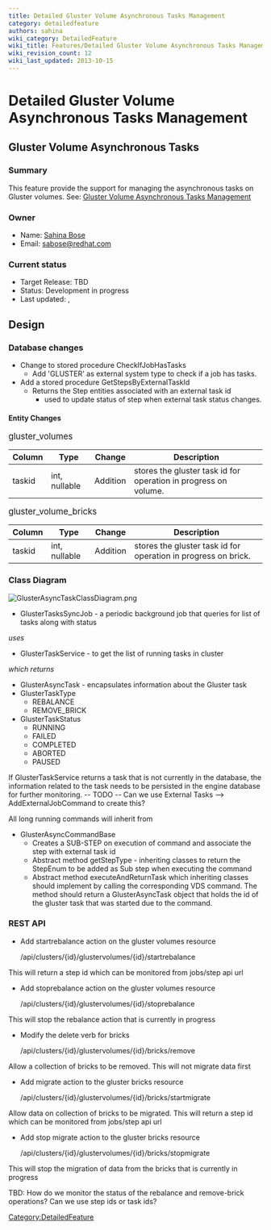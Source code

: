 ```yaml
---
title: Detailed Gluster Volume Asynchronous Tasks Management
category: detailedfeature
authors: sahina
wiki_category: DetailedFeature
wiki_title: Features/Detailed Gluster Volume Asynchronous Tasks Management
wiki_revision_count: 12
wiki_last_updated: 2013-10-15
---
```


# Detailed Gluster Volume Asynchronous Tasks Management

## Gluster Volume Asynchronous Tasks

### Summary

This feature provide the support for managing the asynchronous tasks on Gluster volumes. See: [ Gluster Volume Asynchronous Tasks Management](Features/Gluster_Volume_Asynchronous_Tasks_Management)

### Owner

*   Name: [ Sahina Bose](User:Sahina)
*   Email: <sabose@redhat.com>

### Current status

*   Target Release: TBD
*   Status: Development in progress
*   Last updated: ,

## Design

### Database changes

*   Change to stored procedure CheckIfJobHasTasks
    -   Add 'GLUSTER' as external system type to check if a job has tasks.
*   Add a stored procedure GetStepsByExternalTaskId
    -   Returns the Step entities associated with an external task id
        -   used to update status of step when external task status changes.

#### Entity Changes

<big>gluster_volumes</big>

| Column | Type          | Change   | Description                                                     |
|--------|---------------|----------|-----------------------------------------------------------------|
| taskid | int, nullable | Addition | stores the gluster task id for operation in progress on volume. |

<big>gluster_volume_bricks</big>

| Column | Type          | Change   | Description                                                    |
|--------|---------------|----------|----------------------------------------------------------------|
| taskid | int, nullable | Addition | stores the gluster task id for operation in progress on brick. |

### Class Diagram

![](GlusterAsyncTaskClassDiagram.png "GlusterAsyncTaskClassDiagram.png")

*   GlusterTasksSyncJob - a periodic background job that queries for list of tasks along with status

*uses*

*   GlusterTaskService - to get the list of running tasks in cluster

*which returns*

*   GlusterAsyncTask - encapsulates information about the Gluster task
*   GlusterTaskType
    -   REBALANCE
    -   REMOVE_BRICK
*   GlusterTaskStatus
    -   RUNNING
    -   FAILED
    -   COMPLETED
    -   ABORTED
    -   PAUSED

If GlusterTaskService returns a task that is not currently in the database, the information related to the task needs to be persisted in the engine database for further monitoring. -- TODO -- Can we use External Tasks --> AddExternalJobCommand to create this?

All long running commands will inherit from

*   GlusterAsyncCommandBase
    -   Creates a SUB-STEP on execution of command and associate the step with external task id
    -   Abstract method getStepType - inheriting classes to return the StepEnum to be added as Sub step when executing the command
    -   Abstract method executeAndReturnTask which inheriting classes should implement by calling the corresponding VDS command. The method should return a GlusterAsyncTask object that holds the id of the gluster task that was started due to the command.

### REST API

*   Add startrebalance action on the gluster volumes resource

      /api/clusters/{id}/glustervolumes/{id}/startrebalance

This will return a step id which can be monitored from jobs/step api url

*   Add stoprebalance action on the gluster volumes resource

      /api/clusters/{id}/glustervolumes/{id}/stoprebalance

This will stop the rebalance action that is currently in progress

*   Modify the delete verb for bricks

      /api/clusters/{id}/glustervolumes/{id}/bricks/remove

Allow a collection of bricks to be removed. This will not migrate data first

*   Add migrate action to the gluster bricks resource

      /api/clusters/{id}/glustervolumes/{id}/bricks/startmigrate

Allow data on collection of bricks to be migrated. This will return a step id which can be monitored from jobs/step api url

*   Add stop migrate action to the gluster bricks resource

      /api/clusters/{id}/glustervolumes/{id}/bricks/stopmigrate

This will stop the migration of data from the bricks that is currently in progress

TBD: How do we monitor the status of the rebalance and remove-brick operations? Can we use step ids or task ids?

<Category:DetailedFeature>
